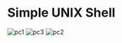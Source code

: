 # Simple UNIX Shell
![pc1](https://github.com/user-attachments/assets/12bf5382-7ec2-4b4e-909c-c60b2a9fdbce)
![pc3](https://github.com/user-attachments/assets/ec9fb789-8537-4806-88c1-f87d50298c7d)
![pc2](https://github.com/user-attachments/assets/a41978b8-e0e9-47c7-8dca-35a3b68f76e4)
